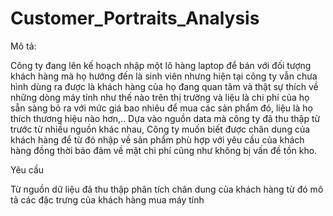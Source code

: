 # Customer_Portraits_Analysis

Mô tả:

Công ty đang lên kế hoạch nhập một lô hàng laptop để bán với đối tượng khách hàng mà họ hướng đến là sinh viên nhưng hiện tại công ty vẫn chưa hình dùng ra được là khách hàng của họ đang quan tâm và thật sự thích về những dòng máy tính như thế nào trên thị trường và liệu là chi phí của họ sẵn sàng bỏ ra với mức giá bao nhiêu để mua các sản phẩm đó, liệu là họ thích thương hiệu nào hơn,.. Dựa vào nguồn data mà công ty đã thu thập từ trước từ nhiều nguồn khác nhau, Công ty muốn biết được chân dung của khách hàng để từ đó nhập về sản phẩm phù hợp với yêu cầu của khách hàng đồng thời bảo đảm về mặt chi phí cũng như không bị vấn đề tồn kho.

Yêu cầu

Từ nguồn dữ liệu đã thu thập phân tích chân dung của khách hàng từ đó mô tả các đặc trưng của khách hàng mua máy tính
